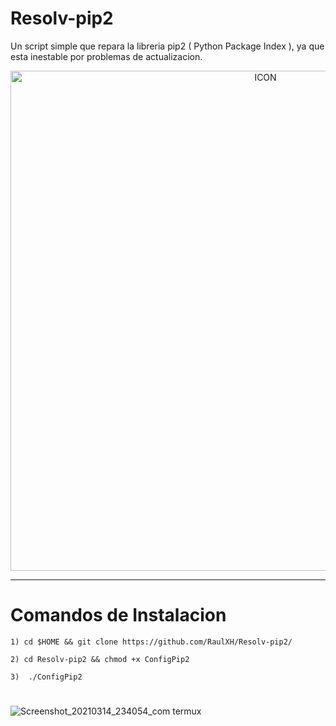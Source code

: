 # Resolv-pip2
Un script simple que repara la libreria pip2 ( Python Package Index ), ya que esta inestable por problemas de actualizacion.
<p align="center"><img src="https://wikiconfig.ir/wp-content/uploads/2019/11/1817082_cf8a_9.jpg" alt="ICON" align="center" border="0" width="800" height="auto"></p>
<hr>


# Comandos de Instalacion
```
1) cd $HOME && git clone https://github.com/RaulXH/Resolv-pip2/

2) cd Resolv-pip2 && chmod +x ConfigPip2

3)  ./ConfigPip2

```
#
![Screenshot_20210314_234054_com termux](https://user-images.githubusercontent.com/77165035/111104455-c70d9000-851e-11eb-8056-a7e3ba409b0a.jpg)
